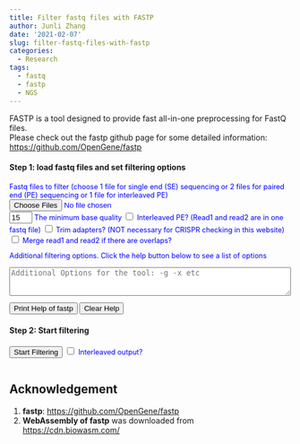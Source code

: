 ```yaml
---
title: Filter fastq files with FASTP
author: Junli Zhang
date: '2021-02-07'
slug: filter-fastq-files-with-fastp
categories:
  - Research
tags:
  - fastq
  - fastp
  - NGS
---
```


FASTP is a tool designed to provide fast all-in-one preprocessing for FastQ files.  
Please check out the fastp github page for some detailed information:  
https://github.com/OpenGene/fastp

<h4>Step 1: load fastq files and set filtering options</h4>
<div id="options" style="font-size:90%;color:blue;">
<label for="fastq">Fastq files to filter (choose 1 file for single end (SE) sequencing or 2 files for paired end (PE) sequencing or 1 file for interleaved PE)</label><br>
<input id="fastq" type="file" multiple><br>
<p id="demoFq" style="display:none;"></p>

<input id="basequality" name="basequality" value="15" size="2">
<label for="basequality">The minimum base quality</label>

<input type="checkbox" id="interleaved" name="interleaved" value="--interleaved_in">
<label for="interleaved">Interleaved PE? (Read1 and read2 are in one fastq file)</label>

<input type="checkbox" id="trimAdapter" name="trimAdapter" value="">
<label for="trimAdapter">Trim adapters? (NOT necessary for CRISPR checking in this website)</label>

<input type="checkbox" id="merge" name="merge" value="-m">
<label for="merge">Merge read1 and read2 if there are overlaps?</label>

<label for="addopt">Additional filtering options. Click the help button below to see a list of options</label><br>
<textarea id="addopt" name="addopt" rows="3" cols="60" placeholder="Additional Options for the tool: -g -x etc"></textarea><br>

<button onclick="printHelp()">Print Help of fastp</button>
<button onclick="clearHelp()">Clear Help</button><br>
<p id="help"></p>
</div>
<h4>Step 2: Start filtering</h4>
<button onclick="filter()">Start Filtering</button>
<input type="checkbox" id="interleaved_out" name="interleaved_out" value="--stdout">
<label for="interleaved_out" style="font-size:90%;color:blue;">Interleaved output?</label><br>

<div id="download-btn" style="display:none">
    <h4>Step 3: Download filtered files and summary html</h4>
    <button onclick="download()">Download the filtered fastq file(s)</button><br><br>
</div>
<pre><code id="stdout"></code></pre>
<p id="error" style="color:red;"></p>


## Acknowledgement
1. **fastp**: https://github.com/OpenGene/fastp
2. **WebAssembly of fastp** was downloaded from https://cdn.biowasm.com/

<script src="/tools/aioli/latest/aioli.js"></script>
<script src="/libs/FileSaver.min.js"></script>
<script src="/libs/jszip.min.js"></script>
<script src="/libs/pako_deflate.min.js"></script>
<script src="/libs/fastp.js"></script>